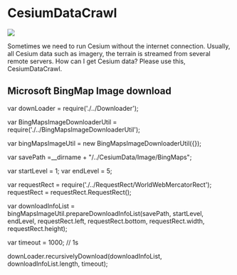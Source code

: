# CesiumDataCrawl

[![](http://img.youtube.com/vi/rqApLap6G6Y/0.jpg)](http://www.youtube.com/watch?v=rqApLap6G6Y "")

Sometimes we need to run Cesium without the internet connection.
Usually, all Cesium data such as imagery, the terrain is streamed from several remote servers.
How can I get Cesium data?
Please use this, CesiumDataCrawl.

## Microsoft BingMap Image download

var downLoader = require('./../Downloader');

var BingMapsImageDownloaderUtil = require('./../BingMapsImageDownloaderUtil');

var bingMapsImageUtil = new BingMapsImageDownloaderUtil({});

var savePath =__dirname + "/../CesiumData/Image/BingMaps";

var startLevel = 1;
var endLevel = 5;

var requestRect = require('./../RequestRect/WorldWebMercatorRect');
requestRect = requestRect.RequestRect();

var downloadInfoList = bingMapsImageUtil.prepareDownloadInfoList(savePath, startLevel, endLevel, requestRect.left, requestRect.bottom, requestRect.width, requestRect.height);

var timeout = 1000; // 1s

downLoader.recursivelyDownload(downloadInfoList, downloadInfoList.length, timeout);

